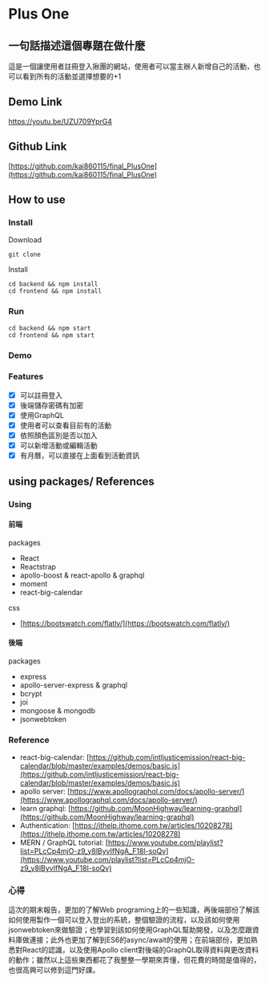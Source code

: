 # Plus One

## 一句話描述這個專題在做什麼

這是一個讓使用者註冊登入揪團的網站，使用者可以當主辦人新增自己的活動，也可以看到所有的活動並選擇想要的+1

## Demo Link

https://youtu.be/UZU709YprG4

## Github Link

[https://github.com/kai860115/final_PlusOne](https://github.com/kai860115/final_PlusOne)

## How to use

### Install

Download

```shell
git clone

```

Install

```shell
cd backend && npm install
cd frontend && npm install
```

### Run

```shell
cd backend && npm start
cd frontend && npm start
```

### Demo


### Features

+ [x] 可以註冊登入
+ [x] 後端儲存密碼有加密
+ [x] 使用GraphQL
+ [x] 使用者可以查看目前有的活動
+ [x] 依照顏色區別是否以加入
+ [x] 可以新增活動或編輯活動
+ [x] 有月曆，可以直接在上面看到活動資訊

## using packages/ References

### Using

#### 前端

packages

* React
* Reactstrap
* apollo-boost & react-apollo & graphql
* moment
* react-big-calendar

css
*  [https://bootswatch.com/flatly/](https://bootswatch.com/flatly/)

#### 後端

packages

* express
* apollo-server-express & graphql
* bcrypt
* joi
* mongoose & mongodb
* jsonwebtoken

### Reference

* react-big-calendar: [https://github.com/intljusticemission/react-big-calendar/blob/master/examples/demos/basic.js](https://github.com/intljusticemission/react-big-calendar/blob/master/examples/demos/basic.js)
* apollo server: [https://www.apollographql.com/docs/apollo-server/](https://www.apollographql.com/docs/apollo-server/)
* learn graphql: [https://github.com/MoonHighway/learning-graphql](https://github.com/MoonHighway/learning-graphql)
* Authentication: [https://ithelp.ithome.com.tw/articles/10208278](https://ithelp.ithome.com.tw/articles/10208278)
* MERN / GraphQL tutorial: [https://www.youtube.com/playlist?list=PLcCp4mjO-z9_y8lByvIfNgA_F18l-soQv](https://www.youtube.com/playlist?list=PLcCp4mjO-z9_y8lByvIfNgA_F18l-soQv)

### 心得

這次的期末報告，更加的了解Web programing上的一些知識，再後端部份了解該如何使用製作一個可以登入登出的系統，整個驗證的流程，以及該如何使用jsonwebtoken來做驗證；也學習到該如何使用GraphQL幫助開發，以及怎麼跟資料庫做連接；此外也更加了解到ES6的async/await的使用；在前端部份，更加熟悉對React的認識，以及使用Apollo client對後端的GraphQL取得資料與更改資料的動作；雖然以上這些東西都花了我整整一學期來弄懂，但花費的時間是值得的，也很高興可以修到這門好課。
